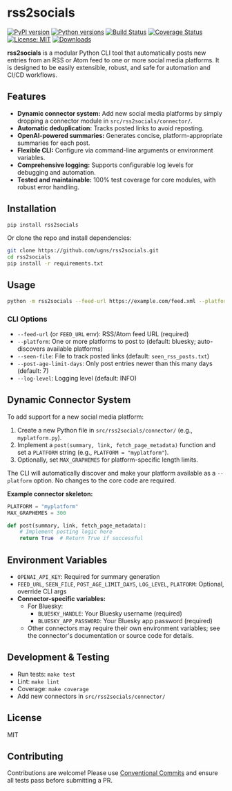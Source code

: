 # rss2socials

[![PyPI version](https://img.shields.io/pypi/v/rss2socials.svg)](https://pypi.org/project/rss2socials/)
[![Python versions](https://img.shields.io/pypi/pyversions/rss2socials.svg)](https://pypi.org/project/rss2socials/)
[![Build Status](https://github.com/ugns/rss2socials/actions/workflows/ci.yml/badge.svg)](https://github.com/ugns/rss2socials/actions/workflows/ci.yml)
[![Coverage Status](https://img.shields.io/codecov/c/github/ugns/rss2socials)](https://codecov.io/gh/ugns/rss2socials)
[![License: MIT](https://img.shields.io/github/license/ugns/rss2socials)](https://github.com/ugns/rss2socials/blob/main/LICENSE)
[![Downloads](https://img.shields.io/pypi/dm/rss2socials.svg)](https://pypistats.org/packages/rss2socials)

**rss2socials** is a modular Python CLI tool that automatically posts new entries from an RSS or Atom feed to one or more social media platforms. It is designed to be easily extensible, robust, and safe for automation and CI/CD workflows.

## Features

- **Dynamic connector system:** Add new social media platforms by simply dropping a connector module in `src/rss2socials/connector/`.
- **Automatic deduplication:** Tracks posted links to avoid reposting.
- **OpenAI-powered summaries:** Generates concise, platform-appropriate summaries for each post.
- **Flexible CLI:** Configure via command-line arguments or environment variables.
- **Comprehensive logging:** Supports configurable log levels for debugging and automation.
- **Tested and maintainable:** 100% test coverage for core modules, with robust error handling.

## Installation

```sh
pip install rss2socials
```
Or clone the repo and install dependencies:
```sh
git clone https://github.com/ugns/rss2socials.git
cd rss2socials
pip install -r requirements.txt
```

## Usage

```sh
python -m rss2socials --feed-url https://example.com/feed.xml --platform bluesky
```

### CLI Options
- `--feed-url` (or `FEED_URL` env): RSS/Atom feed URL (required)
- `--platform`: One or more platforms to post to (default: bluesky; auto-discovers available platforms)
- `--seen-file`: File to track posted links (default: `seen_rss_posts.txt`)
- `--post-age-limit-days`: Only post entries newer than this many days (default: 7)
- `--log-level`: Logging level (default: INFO)

## Dynamic Connector System

To add support for a new social media platform:
1. Create a new Python file in `src/rss2socials/connector/` (e.g., `myplatform.py`).
2. Implement a `post(summary, link, fetch_page_metadata)` function and set a `PLATFORM` string (e.g., `PLATFORM = "myplatform"`).
3. Optionally, set `MAX_GRAPHEMES` for platform-specific length limits.

The CLI will automatically discover and make your platform available as a `--platform` option. No changes to the core code are required.

**Example connector skeleton:**
```python
PLATFORM = "myplatform"
MAX_GRAPHEMES = 300

def post(summary, link, fetch_page_metadata):
    # Implement posting logic here
    return True  # Return True if successful
```

## Environment Variables
- `OPENAI_API_KEY`: Required for summary generation
- `FEED_URL`, `SEEN_FILE`, `POST_AGE_LIMIT_DAYS`, `LOG_LEVEL`, `PLATFORM`: Optional, override CLI args
- **Connector-specific variables:**
  - For Bluesky:
    - `BLUESKY_HANDLE`: Your Bluesky username (required)
    - `BLUESKY_APP_PASSWORD`: Your Bluesky app password (required)
  - Other connectors may require their own environment variables; see the connector's documentation or source code for details.

## Development & Testing
- Run tests: `make test`
- Lint: `make lint`
- Coverage: `make coverage`
- Add new connectors in `src/rss2socials/connector/`

## License
MIT

## Contributing
Contributions are welcome! Please use [Conventional Commits](https://www.conventionalcommits.org/) and ensure all tests pass before submitting a PR.
